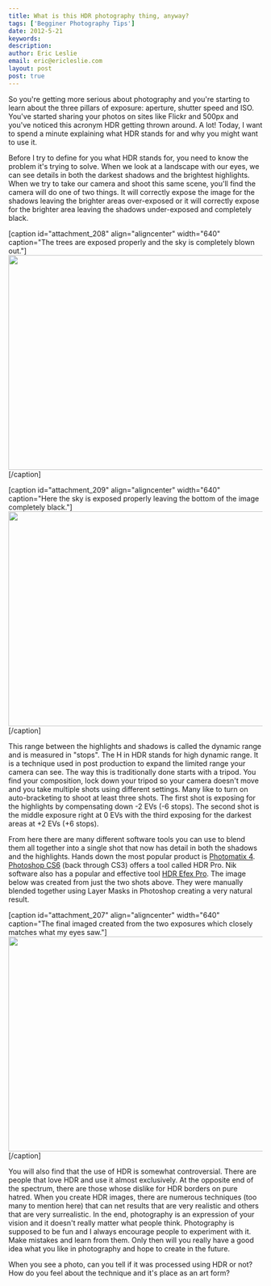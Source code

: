 ```yaml
---
title: What is this HDR photography thing, anyway?
tags: ['Begginer Photography Tips']
date: 2012-5-21
keywords: 
description: 
author: Eric Leslie
email: eric@ericleslie.com
layout: post
post: true
---
```


So you're getting more serious about photography and you're starting to learn about the three pillars of exposure: aperture, shutter speed and ISO. You've started sharing your photos on sites like Flickr and 500px and you've noticed this acronym HDR getting thrown around. A lot! Today, I want to spend a minute explaining what HDR stands for and why you might want to use it.

Before I try to define for you what HDR stands for, you need to know the problem it's trying to solve. When we look at a landscape with our eyes, we can see details in both the darkest shadows and the brightest highlights. When we try to take our camera and shoot this same scene, you'll find the camera will do one of two things. It will correctly expose the image for the shadows leaving the brighter areas over-exposed or it will correctly expose for the brighter area leaving the shadows under-exposed and completely black.

[caption id="attachment_208" align="aligncenter" width="640" caption="The trees are exposed properly and the sky is completely blown out."]<img class="size-full wp-image-208 " title="20120424_" src="http://ericleslie.com/blog/wp-content/uploads/2012/05/20120424_.jpg" alt="" width="640" height="425" />[/caption]

[caption id="attachment_209" align="aligncenter" width="640" caption="Here the sky is exposed properly leaving the bottom of the image completely black."]<img class="size-full wp-image-209 " title="20120424_-2" src="http://ericleslie.com/blog/wp-content/uploads/2012/05/20120424_-2.jpg" alt="" width="640" height="425" />[/caption]

This range between the highlights and shadows is called the dynamic range and is measured in "stops". The H in HDR stands for high dynamic range. It is a technique used in post production to expand the limited range your camera can see. The way this is traditionally done starts with a tripod. You find your composition, lock down your tripod so your camera doesn't move and you take multiple shots using different settings. Many like to turn on auto-bracketing to shoot at least three shots. The first shot is exposing for the highlights by compensating down -2 EVs (-6 stops). The second shot is the middle exposure right at 0 EVs with the third exposing for the darkest areas at +2 EVs (+6 stops).

From here there are many different software tools you can use to blend them all together into a single shot that now has detail in both the shadows and the highlights. Hands down the most popular product is <a href="http://amzn.to/KD6PxU">Photomatix 4</a>. <a href="http://amzn.to/JGLdTR">Photoshop CS6</a> (back through CS3) offers a tool called HDR Pro. Nik software also has a popular and effective tool <a href="http://amzn.to/JaIhvY">HDR Efex Pro</a>. The image below was created from just the two shots above. They were manually blended together using Layer Masks in Photoshop creating a very natural result.

[caption id="attachment_207" align="aligncenter" width="640" caption="The final imaged created from the two exposures which closely matches what my eyes saw."]<a href="http://ericleslie.com/image/Sacramento-River-(His-Glory)"><img class="size-full wp-image-207 " title="Sacramento River (His Glory)" src="http://ericleslie.com/blog/wp-content/uploads/2012/05/20120424-Sacramento-River-His-Glory.jpg" alt="" width="640" height="425" /></a>[/caption]

You will also find that the use of HDR is somewhat controversial. There are people that love HDR and use it almost exclusively. At the opposite end of the spectrum, there are those whose dislike for HDR borders on pure hatred. When you create HDR images, there are numerous techniques (too many to mention here) that can net results that are very realistic and others that are very surrealistic. In the end, photography is an expression of your vision and it doesn't really matter what people think. Photography is supposed to be fun and I always encourage people to experiment with it. Make mistakes and learn from them. Only then will you really have a good idea what you like in photography and hope to create in the future.

When you see a photo, can you tell if it was processed using HDR or not? How do you feel about the technique and it's place as an art form?